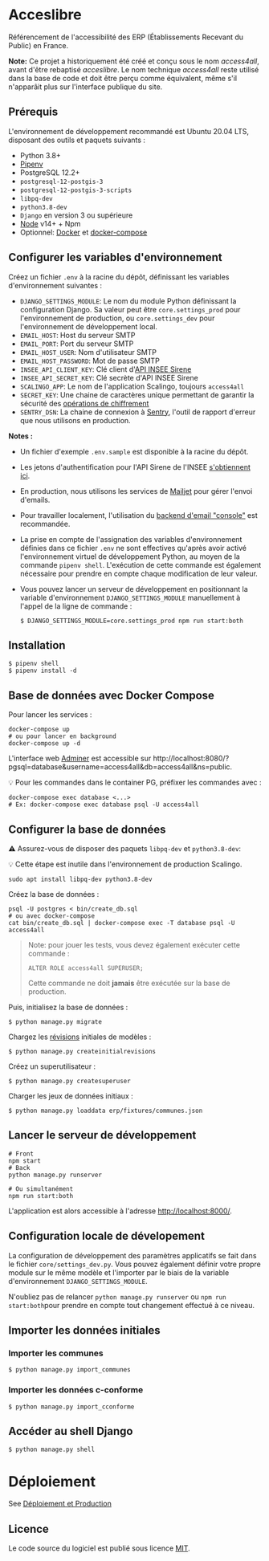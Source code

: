 # Acceslibre

Référencement de l'accessibilité des ERP (Établissements Recevant du Public) en France.

**Note:** Ce projet a historiquement été créé et conçu sous le nom _access4all_, avant d'être rebaptisé _acceslibre_. Le nom technique _access4all_ reste utilisé dans la base de code et doit être perçu comme équivalent, même s'il n'apparâit plus sur l'interface publique du site.

## Prérequis

L'environnement de développement recommandé est Ubuntu 20.04 LTS, disposant des outils et paquets suivants :

- Python 3.8+
- [Pipenv](https://pipenv.kennethreitz.org/en/latest/)
- PostgreSQL 12.2+
- `postgresql-12-postgis-3`
- `postgresql-12-postgis-3-scripts`
- `libpq-dev`
- `python3.8-dev`
- `Django` en version 3 ou supérieure
- [Node](https://nodejs.org/fr/) v14+ + Npm
- Optionnel: [Docker](https://docs.docker.com/get-docker/) et [docker-compose](https://docs.docker.com/compose/install/)

## Configurer les variables d'environnement

Créez un fichier `.env` à la racine du dépôt, définissant les variables d'environnement suivantes :

- `DJANGO_SETTINGS_MODULE`: Le nom du module Python définissant la configuration Django. Sa valeur peut être `core.settings_prod` pour l'environnement de production, ou `core.settings_dev` pour l'environnement de développement local.
- `EMAIL_HOST`: Host du serveur SMTP
- `EMAIL_PORT`: Port du serveur SMTP
- `EMAIL_HOST_USER`: Nom d'utilisateur SMTP
- `EMAIL_HOST_PASSWORD`: Mot de passe SMTP
- `INSEE_API_CLIENT_KEY`: Clé client d'[API INSEE Sirene](https://api.insee.fr/catalogue/site/themes/wso2/subthemes/insee/pages/item-info.jag?name=Sirene&version=V3&provider=insee)
- `INSEE_API_SECRET_KEY`: Clé secrète d'API INSEE Sirene
- `SCALINGO_APP`: Le nom de l'application Scalingo, toujours `access4all`
- `SECRET_KEY`: Une chaine de caractères unique permettant de garantir la sécurité des [opérations de chiffrement](https://docs.djangoproject.com/en/3.0/ref/settings/#secret-key)
- `SENTRY_DSN`: La chaine de connexion à [Sentry](https://sentry.io/), l'outil de rapport d'erreur que nous utilisons en production.

**Notes :**

- Un fichier d'exemple `.env.sample` est disponible à la racine du dépôt.
- Les jetons d'authentification pour l'API Sirene de l'INSEE [s'obtiennent ici](https://api.insee.fr/catalogue/site/themes/wso2/subthemes/insee/pages/item-info.jag?name=Sirene&version=V3&provider=insee).
- En production, nous utilisons les services de [Mailjet](https://app.mailjet.com/) pour gérer l'envoi d'emails.
- Pour travailler localement, l'utilisation du [backend d'email "console"](https://docs.djangoproject.com/en/3.0/topics/email/#console-backend) est recommandée.
- La prise en compte de l'assignation des variables d'environnement définies dans ce fichier `.env` ne sont effectives qu'après avoir activé l'environnement virtuel de développement Python, au moyen de la commande `pipenv shell`. L'exécution de cette commande est également nécessaire pour prendre en compte chaque modification de leur valeur.
- Vous pouvez lancer un serveur de développement en positionnant la variable d'environnement `DJANGO_SETTINGS_MODULE` manuellement à l'appel de la ligne de commande :

      $ DJANGO_SETTINGS_MODULE=core.settings_prod npm run start:both

## Installation

```
$ pipenv shell
$ pipenv install -d
```

## Base de données avec Docker Compose

Pour lancer les services :
```
docker-compose up
# ou pour lancer en background
docker-compose up -d
```

L'interface web [Adminer](https://www.adminer.org/) est accessible sur http://localhost:8080/?pgsql=database&username=access4all&db=access4all&ns=public.

:bulb: Pour les commandes dans le container PG, préfixer les commandes avec :
```
docker-compose exec database <...>
# Ex: docker-compose exec database psql -U access4all
```


## Configurer la base de données

:warning: Assurez-vous de disposer des paquets `libpq-dev` et `python3.8-dev`:

:bulb: Cette étape est inutile dans l'environnement de production Scalingo.

```
sudo apt install libpq-dev python3.8-dev
```

Créez la base de données :

```shell
psql -U postgres < bin/create_db.sql
# ou avec docker-compose
cat bin/create_db.sql | docker-compose exec -T database psql -U access4all
```

> Note: pour jouer les tests, vous devez également exécuter cette commande :
>
>     ALTER ROLE access4all SUPERUSER;
>
> Cette commande ne doit **jamais** être exécutée sur la base de production.

Puis, initialisez la base de données :

```
$ python manage.py migrate
```

Chargez les [révisions](https://django-reversion.readthedocs.io/) initiales de modèles :

```
$ python manage.py createinitialrevisions
```

Créez un superutilisateur :

```
$ python manage.py createsuperuser
```

Charger les jeux de données initiaux :

```
$ python manage.py loaddata erp/fixtures/communes.json
```

## Lancer le serveur de développement

```
# Front
npm start
# Back
python manage.py runserver

# Ou simultanément
npm run start:both
```

L'application est alors accessible à l'adresse [http://localhost:8000/](http://localhost:8000/).

## Configuration locale de dévelopement

La configuration de développement des paramètres applicatifs se fait dans le fichier `core/settings_dev.py`. Vous pouvez également définir votre propre module sur le même modèle et l'importer par le biais de la variable d'environnement `DJANGO_SETTINGS_MODULE`.

N'oubliez pas de relancer `python manage.py runserver` ou `npm run start:both`pour prendre en compte tout changement effectué à ce niveau.

## Importer les données initiales

### Importer les communes

```
$ python manage.py import_communes
```

### Importer les données c-conforme

```
$ python manage.py import_cconforme
```

## Accéder au shell Django

```
$ python manage.py shell
```

# Déploiement

See [Déploiement et Production](https://github.com/MTES-MCT/acceslibre/wiki/D%C3%A9ploiement-et-Production)

## Licence

Le code source du logiciel est publié sous licence [MIT](https://fr.wikipedia.org/wiki/Licence_MIT).
